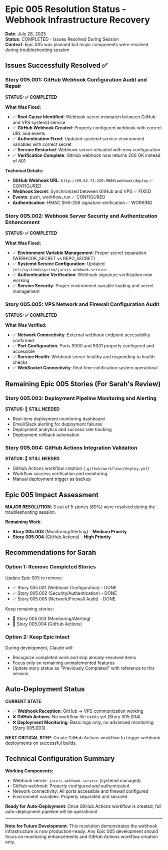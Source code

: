 # Epic 005 Resolution Status - Webhook Infrastructure Recovery

**Date**: July 26, 2025  
**Status**: COMPLETED - Issues Resolved During Session  
**Context**: Epic 005 was planned but major components were resolved during troubleshooting session

## Issues Successfully Resolved ✅

### **Story 005.001: GitHub Webhook Configuration Audit and Repair** 
**STATUS: ✅ COMPLETED**

**What Was Fixed:**
- ✅ **Root Cause Identified**: Webhook secret mismatch between GitHub and VPS systemd service
- ✅ **GitHub Webhook Created**: Properly configured webhook with correct URL and events
- ✅ **Authentication Fixed**: Updated systemd service environment variables with correct secret
- ✅ **Service Restarted**: Webhook server reloaded with new configuration
- ✅ **Verification Complete**: GitHub webhook now returns 200 OK instead of 401

**Technical Details:**
- **GitHub Webhook URL**: `http://69.62.71.229:9000/webhook/deploy` ✅ CONFIGURED
- **Webhook Secret**: Synchronized between GitHub and VPS ✅ FIXED
- **Events**: push, workflow_run ✅ CONFIGURED
- **Authentication**: HMAC SHA-256 signature verification ✅ WORKING

### **Story 005.002: Webhook Server Security and Authentication Enhancement**
**STATUS: ✅ COMPLETED**

**What Was Fixed:**
- ✅ **Environment Variable Management**: Proper secret separation (WEBHOOK_SECRET vs REPO_SECRET)
- ✅ **Systemd Service Configuration**: Updated `/etc/systemd/system/jarvis-webhook.service`
- ✅ **Authentication Verification**: Webhook signature verification now working
- ✅ **Service Security**: Proper environment variable loading and secret management

### **Story 005.005: VPS Network and Firewall Configuration Audit**
**STATUS: ✅ COMPLETED**

**What Was Verified:**
- ✅ **Network Connectivity**: External webhook endpoint accessibility confirmed
- ✅ **Port Configuration**: Ports 9000 and 9001 properly configured and accessible
- ✅ **Service Health**: Webhook server healthy and responding to health checks
- ✅ **WebSocket Connectivity**: Real-time notification system operational

## Remaining Epic 005 Stories (For Sarah's Review)

### **Story 005.003: Deployment Pipeline Monitoring and Alerting**
**STATUS: 🔄 STILL NEEDED**
- Real-time deployment monitoring dashboard
- Email/Slack alerting for deployment failures
- Deployment analytics and success rate tracking
- Deployment rollback automation

### **Story 005.004: GitHub Actions Integration Validation** 
**STATUS: 🔄 STILL NEEDED**
- GitHub Actions workflow creation (`.github/workflows/deploy.yml`)
- Workflow success verification and monitoring
- Manual deployment trigger as backup

## Epic 005 Impact Assessment

**MAJOR RESOLUTION**: 3 out of 5 stories (60%) were resolved during the troubleshooting session.

**Remaining Work**: 
- **Story 005.003** (Monitoring/Alerting) - **Medium Priority**
- **Story 005.004** (GitHub Actions) - **High Priority**

## Recommendations for Sarah

### **Option 1: Remove Completed Stories**
Update Epic 005 to remove:
- ✅ Story 005.001 (Webhook Configuration) - DONE
- ✅ Story 005.002 (Security/Authentication) - DONE  
- ✅ Story 005.005 (Network/Firewall Audit) - DONE

Keep remaining stories:
- 🔄 Story 005.003 (Monitoring/Alerting)
- 🔄 Story 005.004 (GitHub Actions)

### **Option 2: Keep Epic Intact**
During development, Claude will:
- Recognize completed work and skip already-resolved items
- Focus only on remaining unimplemented features
- Update story status as "Previously Completed" with reference to this session

## Auto-Deployment Status

**CURRENT STATE**: 
- ✅ **Webhook Reception**: GitHub → VPS communication working
- ❌ **GitHub Actions**: No workflow file exists yet (Story 005.004)
- ❌ **Deployment Monitoring**: Basic logs only, no advanced monitoring (Story 005.003)

**NEXT CRITICAL STEP**: Create GitHub Actions workflow to trigger webhook deployments on successful builds.

## Technical Configuration Summary

**Working Components:**
- Webhook server: `jarvis-webhook.service` (systemd managed)
- GitHub webhook: Properly configured and authenticated  
- Network connectivity: All ports accessible and firewall configured
- Environment variables: Properly separated and secured

**Ready for Auto-Deployment**: Once GitHub Actions workflow is created, full auto-deployment pipeline will be operational.

---

**Note for Future Development**: This resolution demonstrates the webhook infrastructure is now production-ready. Any Epic 005 development should focus on monitoring enhancements and GitHub Actions workflow creation only.